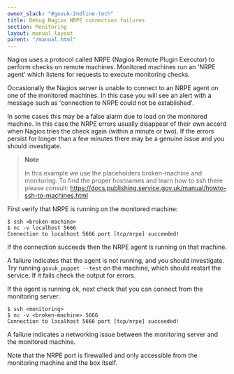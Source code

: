 ```yaml
---
owner_slack: "#govuk-2ndline-tech"
title: Debug Nagios NRPE connection failures
section: Monitoring
layout: manual_layout
parent: "/manual.html"
---
```


Nagios uses a protocol called NRPE (Nagios Remote Plugin Executor) to perform
checks on remote machines. Monitored machines run an 'NRPE agent' which
listens for requests to execute monitoring checks.

Occasionally the Nagios server is unable to connect to an NRPE agent on one of
the monitored machines. In this case you will see an alert with a message such
as 'connection to NRPE could not be established'.

In some cases this may be a false alarm due to load on the monitored machine.
In this case the NRPE errors usually disappear of their own accord when Nagios
tries the check again (within a minute or two). If the errors persist for
longer than a few minutes there may be a genuine issue and you should
investigate.

> **Note**
>
> In this example we use the placeholders broken-machine and monitoring.
> To find the proper hostnames and learn how to ssh there please consult:
> <https://docs.publishing.service.gov.uk/manual/howto-ssh-to-machines.html>

First verify that NRPE is running on the monitored machine:

```
$ ssh <broken-machine>
$ nc -v localhost 5666
Connection to localhost 5666 port [tcp/nrpe] succeeded!
```

If the connection succeeds then the NRPE agent is running on that machine.

A failure indicates that the agent is not running, and you should
investigate. Try running `govuk_puppet --test` on the machine, which should
restart the service. If it fails check the output for errors.

If the agent is running ok, next check that you can connect from the
monitoring server:

```
$ ssh <monitoring>
$ nc -v <broken-machine> 5666
Connection to localhost 5666 port [tcp/nrpe] succeeded!
```

A failure indicates a networking issue between the monitoring server and the
monitored machine.

Note that the NRPE port is firewalled and only accessible from the
monitoring machine and the box itself.
